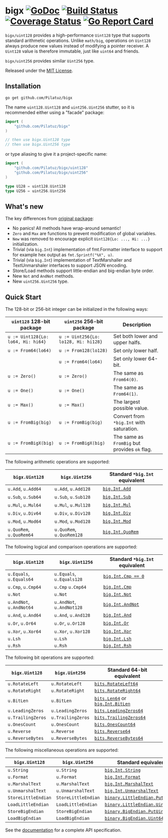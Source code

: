 # bigx [![GoDoc][doc-img]][doc] [![Build Status][ci-img]][ci] [![Coverage Status][cov-img]][cov] [![Go Report Card][reportcard-img]][reportcard]

`bigx/uint128` provides a high-performance `Uint128` type that supports standard arithmetic
operations. Unlike `math/big`, operations on `Uint128` always produce new values
instead of modifying a pointer receiver. A `Uint128` value is therefore immutable, just
like `uint64` and friends.

`bigx/uint256` provides similar `Uint256` type.

Released under the [MIT License](LICENSE).


## Installation

```shell
go get github.com/Pilatuz/bigx
```

The name `uint128.Uint128` and `uint256.Uint256` stutter, so it is recommended either using a "facade" package:

```go
import (
    "github.com/Pilatuz/bigx"
)

// then use bigx.Uint128 type
// then use bigx.Uint256 type
```

or type aliasing to give it a project-specific name:

```go
import (
    "github.com/Pilatuz/bigx/uint128"
    "github.com/Pilatuz/bigx/uint256"
)

type U128 = uint128.Uint128
type U256 = uint256.Uint256
```


## What's new

The key differences from [original package](https://github.com/lukechampine/uint128):

- No panics! All methods have wrap-around semantic!
- `Zero` and `Max` are functions to prevent modification of global variables.
- `New` was removed to encourage explicit `Uint128{Lo: ..., Hi: ...}` initialization.
- Trivial (via `big.Int`) implementation of fmt.Formatter interface to support for example hex output as `fmt.Sprintf("%X", u)`.
- Trivial (via `big.Int`) implementation of TextMarshaller and TextUnmarshaler interfaces to support JSON encoding.
- Store/Load methods support little-endian and big-endian byte order.
- New `Not` and `AndNot` methods.
- New `uint256.Uint256` type.


## Quick Start

The 128-bit or 256-bit integer can be initialized in the following ways:

| `uint128` 128-bit package          | `uint256` 256-bit package            | Description                                       |
|------------------------------------|--------------------------------------|---------------------------------------------------|
| `u := Uint128{Lo: lo64, Hi: hi64}` | `u := Uint256{Lo: lo128, Hi: hi128}` | Set both lower and upper halfs.                   |
| `u := From64(lo64)`                | `u := From128(lo128)`                | Set only lower half.                              |
|                                    | `u := From64(lo64)`                  | Set only lower 64-bit.                            |
| `u := Zero()`                      | `u := Zero()`                        | The same as `From64(0)`.                          |
| `u := One()`                       | `u := One()`                         | The same as `From64(1)`.                          |
| `u := Max()`                       | `u := Max()`                         | The largest possible value.                       |
| `u := FromBig(big)`                | `u := FromBig(big)`                  | Convert from `*big.Int` with saturation.          |
| `u := FromBigX(big)`               | `u := FromBigX(big)`                 | The same as `FromBig` but provides `ok` flag.     |

The following arithmetic operations are supported:

| `bigx.Uint128`           | `bigx.Uint256`            | Standard `*big.Int` equivalent                                  |
|--------------------------|---------------------------|-----------------------------------------------------------------|
| `u.Add`, `u.Add64`       | `u.Add`, `u.Add128`       | [`big.Int.Add`](https://golang.org/pkg/math/big/#Int.Add)       |
| `u.Sub`, `u.Sub64`       | `u.Sub`, `u.Sub128`       | [`big.Int.Sub`](https://golang.org/pkg/math/big/#Int.Sub)       |
| `u.Mul`, `u.Mul64`       | `u.Mul`, `u.Mul128`       | [`big.Int.Mul`](https://golang.org/pkg/math/big/#Int.Mul)       |
| `u.Div`, `u.Div64`       | `u.Div`, `u.Div128`       | [`big.Int.Div`](https://golang.org/pkg/math/big/#Int.Div)       |
| `u.Mod`, `u.Mod64`       | `u.Mod`, `u.Mod128`       | [`big.Int.Mod`](https://golang.org/pkg/math/big/#Int.Mod)       |
| `u.QuoRem`, `u.QuoRem64` | `u.QuoRem`, `u.QuoRem128` | [`big.Int.QuoRem`](https://golang.org/pkg/math/big/#Int.QuoRem) |

The following logical and comparison operations are supported:

| `bigx.Uint128`           | `bigx.Uint1256`           | Standard `*big.Int` equivalent                                  |
|--------------------------|---------------------------|-----------------------------------------------------------------|
| `u.Equals`, `u.Equals64` | `u.Equals`, `u.Equals128` | [`big.Int.Cmp == 0`](https://golang.org/pkg/math/big/#Int.Cmp)  |
| `u.Cmp`, `u.Cmp64`       | `u.Cmp`     `u.Cmp64`     | [`big.Int.Cmp`](https://golang.org/pkg/math/big/#Int.Cmp)       |
| `u.Not`                  | `u.Not`                   | [`big.Int.Not`](https://golang.org/pkg/math/big/#Int.Not)       |
| `u.AndNot`, `u.AndNot64` | `u.AndNot`, `u.AndNot128` | [`big.Int.AndNot`](https://golang.org/pkg/math/big/#Int.AndNot) |
| `u.And`, `u.And64`       | `u.And`, `u.And128`       | [`big.Int.And`](https://golang.org/pkg/math/big/#Int.And)       |
| `u.Or`, `u.Or64`         | `u.Or`, `u.Or128`         | [`big.Int.Or`](https://golang.org/pkg/math/big/#Int.Or)         |
| `u.Xor`, `u.Xor64`       | `u.Xor`, `u.Xor128`       | [`big.Int.Xor`](https://golang.org/pkg/math/big/#Int.Xor)       |
| `u.Lsh`                  | `u.Lsh`                   | [`big.Int.Lsh`](https://golang.org/pkg/math/big/#Int.Lsh)       |
| `u.Rsh`                  | `u.Rsh`                   | [`big.Int.Rsh`](https://golang.org/pkg/math/big/#Int.Rsh)       |

The following bit operations are supported:

| `bigx.Uint128`    | `bigx.Uint256`    | Standard 64-bit equivalent                                                  |
|-------------------|-------------------|-----------------------------------------------------------------------------|
| `u.RotateLeft`    | `u.RotateLeft`    | [`bits.RotateLeft64`](https://golang.org/pkg/math/bits/#RotateLeft64)       |
| `u.RotateRight`   | `u.RotateRight`   | [`bits.RotateRight64`](https://golang.org/pkg/math/bits/#RotateRight64)     |
| `u.BitLen`        | `u.BitLen`        | [`bits.Len64`](https://golang.org/pkg/math/bits/#Len64) or [`big.Int.BitLen`](https://golang.org/pkg/math/big/#Int.BitLen) |
| `u.LeadingZeros`  | `u.LeadingZeros`  | [`bits.LeadingZeros64`](https://golang.org/pkg/math/bits/#LeadingZeros64)   |
| `u.TrailingZeros` | `u.TrailingZeros` | [`bits.TrailingZeros64`](https://golang.org/pkg/math/bits/#TrailingZeros64) |
| `u.OnesCount`     | `u.OnesCount`     | [`bits.OnesCount64`](https://golang.org/pkg/math/bits/#OnesCount64)         |
| `u.Reverse`       | `u.Reverse`       | [`bits.Reverse64`](https://golang.org/pkg/math/bits/#Reverse64)             |
| `u.ReverseBytes`  | `u.ReverseBytes`  | [`bits.ReverseBytes64`](https://golang.org/pkg/math/bits/#ReverseBytes64)   |

The following miscellaneous operations are supported:

| `bigx.Uint128`      | `bigx.Uint256`      | Standard equivalent                                                                  |
|---------------------|---------------------|--------------------------------------------------------------------------------------|
| `u.String`          | `u.String`          | [`big.Int.String`](https://golang.org/pkg/math/big/#Int.String)                      |
| `u.Format`          | `u.Format`          | [`big.Int.Format`](https://golang.org/pkg/math/big/#Int.Format)                      |
| `u.MarshalText`     | `u.MarshalText`     | [`big.Int.MarshalText`](https://golang.org/pkg/math/big/#Int.MarshalText)            |
| `u.UnmarshalText`   | `u.UnmarshalText`   | [`big.Int.UnmarshalText`](https://golang.org/pkg/math/big/#Int.UnmarshalText)        |
| `StoreLittleEndian` | `StoreLittleEndian` | [`binary.LittleEndian.PutUint64`](https://golang.org/pkg/encoding/binary/#ByteOrder) |
| `LoadLittleEndian`  | `LoadLittleEndian`  | [`binary.LittleEndian.Uint64`](https://golang.org/pkg/encoding/binary/#ByteOrder)    |
| `StoreBigEndian`    | `StoreBigEndian`    | [`binary.BigEndian.PutUint64`](https://golang.org/pkg/encoding/binary/#ByteOrder)    |
| `LoadBigEndian`     | `LoadBigEndian`     | [`binary.BigEndian.Uint64`](https://golang.org/pkg/encoding/binary/#ByteOrder)       |

See the [documentation][doc] for a complete API specification.


[doc-img]: https://godoc.org/github.com/Pilatuz/bigx?status.svg
[doc]: https://godoc.org/github.com/Pilatuz/bigx
[ci-img]: https://travis-ci.com/Pilatuz/bigx.svg?branch=master
[ci]: https://travis-ci.com/Pilatuz/bigx
[cov-img]: https://codecov.io/gh/Pilatuz/bigx/branch/master/graph/badge.svg
[cov]: https://codecov.io/gh/Pilatuz/bigx
[reportcard-img]: https://goreportcard.com/badge/github.com/Pilatuz/bigx
[reportcard]: https://goreportcard.com/report/github.com/Pilatuz/bigx

